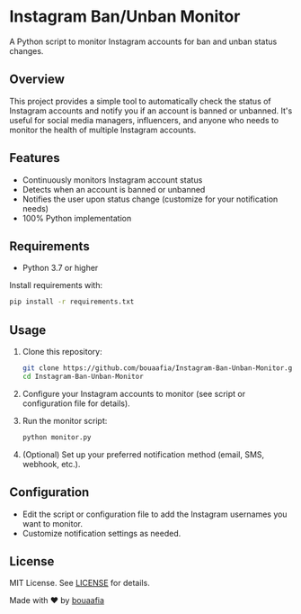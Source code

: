 # Instagram Ban/Unban Monitor

A Python script to monitor Instagram accounts for ban and unban status changes.

## Overview

This project provides a simple tool to automatically check the status of Instagram accounts and notify you if an account is banned or unbanned. It's useful for social media managers, influencers, and anyone who needs to monitor the health of multiple Instagram accounts.

## Features

- Continuously monitors Instagram account status
- Detects when an account is banned or unbanned
- Notifies the user upon status change (customize for your notification needs)
- 100% Python implementation

## Requirements

- Python 3.7 or higher

Install requirements with:

```bash
pip install -r requirements.txt
```

## Usage

1. Clone this repository:

    ```bash
    git clone https://github.com/bouaafia/Instagram-Ban-Unban-Monitor.git
    cd Instagram-Ban-Unban-Monitor
    ```

2. Configure your Instagram accounts to monitor (see script or configuration file for details).

3. Run the monitor script:

    ```bash
    python monitor.py
    ```

4. (Optional) Set up your preferred notification method (email, SMS, webhook, etc.).

## Configuration

- Edit the script or configuration file to add the Instagram usernames you want to monitor.
- Customize notification settings as needed.

## License

MIT License. See [LICENSE](LICENSE) for details.

Made with ❤️ by [bouaafia](https://github.com/bouaafia)
